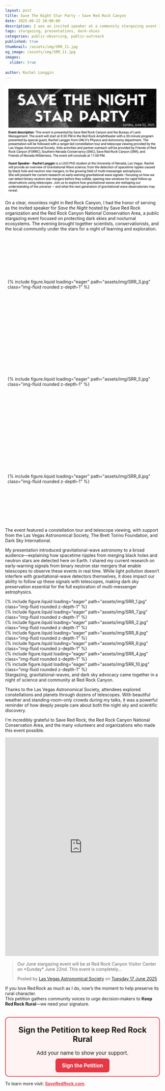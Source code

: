 ```yaml
---
layout: post
title: Save The Night Star Party – Save Red Rock Canyon
date: 2025-06-22 20:00:00
description: I was an invited speaker at a community stargazing event in Red Rock Canyon, where I shared the science of gravitational-waves and the importance of protecting dark skies.
tags: stargazing, presentations, dark-skies
categories: public-observing, public-outreach
published: true
thumbnail: /assets/img/SRR_11.jpg
og_image: /assets/img/SRR_11.jpg
images:
  slider: true

author: Rachel Langgin
---
```


<div class="d-flex justify-content-center my-4">
  <img src="/assets/img/SRR_0.jpg" alt="Stargazing event at Red Rock Canyon" class="img-fluid mb-4">
</div>

On a clear, moonless night in Red Rock Canyon, I had the honor of serving as the invited speaker for *Save the Night* hosted by Save Red Rock organization and the Red Rock Canyon National Conservation Area, a public stargazing event focused on protecting dark skies and nocturnal ecosystems. The evening brought together scientists, conservationists, and the local community under the stars for a night of learning and exploration.

<style>
  .row.mt-3 > .col-sm {
    display: flex;
    justify-content: center;
    align-items: center;
    overflow: hidden;
    height: 300px; /* fix height for all columns */
    padding: 0.5rem;
  }
  .row.mt-3 > .col-sm img {
    width: 100%;
    height: 100%;
    object-fit: cover;  /* crop to fill */
    border-radius: 0.5rem; /* match your rounded */
  }
</style>

<div class="row mt-3">
    <div class="col-sm mt-3 mt-md-0">
        {% include figure.liquid loading="eager" path="assets/img/SRR_3.jpg" class="img-fluid rounded z-depth-1" %}
    </div>
    <div class="col-sm mt-3 mt-md-0">
        {% include figure.liquid loading="eager" path="assets/img/SRR_5.jpg" class="img-fluid rounded z-depth-1" %}
    </div>
    <div class="col-sm mt-3 mt-md-0">
        {% include figure.liquid loading="eager" path="assets/img/SRR_6.jpg" class="img-fluid rounded z-depth-1" %}
    </div>
</div>
<div class="caption">
    The event featured a constellation tour and telescope viewing, with support from the Las Vegas Astronomical Society, The Brett Torino Foundation, and Dark Sky International.
</div>

My presentation introduced gravitational-wave astronomy to a broad audience—explaining how spacetime ripples from merging black holes and neutron stars are detected here on Earth. I shared my current research on early-warning signals from binary neutron star mergers that enable telescopes to observe these events in real time. While light pollution doesn’t interfere with gravitational-wave detectors themselves, it does impact our ability to follow up these signals with telescopes, making dark sky preservation essential for the full exploration of multi-messenger astrophysics.

<style>
 swiper-container {
  width: 100%;
  max-width: 700px;
  height: 400px; /* fixed height to keep slides uniform */
}

swiper-slide {
  display: flex;
  justify-content: center;
  align-items: center;
  overflow: hidden; /* crop overflow for consistent size */
}

swiper-slide img {
  width: 100%;
  height: 100%;
  object-fit: cover; /* crop while preserving aspect ratio */
  border-radius: 0.5rem; /* match your rounded corners */
  user-select: none; /* optional: prevents image selection */
  pointer-events: none; /* optional: disables pointer events on images */
}
</style>

<swiper-container keyboard="true" navigation="true" pagination="true" pagination-clickable="true" pagination-dynamic-bullets="true" rewind="true">
  <swiper-slide>{% include figure.liquid loading="eager" path="assets/img/SRR_1.jpg" class="img-fluid rounded z-depth-1" %}</swiper-slide>
  <swiper-slide>{% include figure.liquid loading="eager" path="assets/img/SRR_7.jpg" class="img-fluid rounded z-depth-1" %}</swiper-slide>
  <swiper-slide>{% include figure.liquid loading="eager" path="assets/img/SRR_2.jpg" class="img-fluid rounded z-depth-1" %}</swiper-slide>
  <swiper-slide>{% include figure.liquid loading="eager" path="assets/img/SRR_8.jpg" class="img-fluid rounded z-depth-1" %}</swiper-slide>
  <swiper-slide>{% include figure.liquid loading="eager" path="assets/img/SRR_9.jpg" class="img-fluid rounded z-depth-1" %}</swiper-slide>
  <swiper-slide>{% include figure.liquid loading="eager" path="assets/img/SRR_4.jpg" class="img-fluid rounded z-depth-1" %}</swiper-slide>
  <swiper-slide>{% include figure.liquid loading="eager" path="assets/img/SRR_10.jpg" class="img-fluid rounded z-depth-1" %}</swiper-slide>
</swiper-container>
<div class="caption">
    Stargazing, gravitational-waves, and dark sky advocacy came together in a night of science and community at Red Rock Canyon.
</div>

Thanks to the Las Vegas Astronomical Society, attendees explored constellations and planets through dozens of telescopes. With beautiful weather and standing-room-only crowds during my talks, it was a powerful reminder of how deeply people care about both the night sky and scientific discovery.

I'm incredibly grateful to Save Red Rock, the Red Rock Canyon National Conservation Area, and the many volunteers and organizations who made this event possible.

<div class="d-flex justify-content-center my-4">
<iframe src="https://www.facebook.com/plugins/post.php?href=https%3A%2F%2Fwww.facebook.com%2FLVAstronomy%2Fposts%2Fpfbid0b29hVQDinFHDZapvueBgZTo5TMjSoAAFRLhRxrF548N7nck94SyJMRjUbFiksqchl&show_text=true&width=500" width="500" height="711" style="border:none;overflow:hidden" scrolling="no" frameborder="0" allowfullscreen="true" allow="autoplay; clipboard-write; encrypted-media; picture-in-picture; web-share"></iframe>
</div>
<div class="fb-post" data-href="https://www.facebook.com/LVAstronomy/posts/pfbid0b29hVQDinFHDZapvueBgZTo5TMjSoAAFRLhRxrF548N7nck94SyJMRjUbFiksqchl" data-width="500" data-show-text="true"><blockquote cite="https://www.facebook.com/LVAstronomy/posts/618156171311011" class="fb-xfbml-parse-ignore"><p>Our June stargazing event will be at Red Rock Canyon Visitor Center on *Sunday* June 22nd. This event is completely...</p>Posted by <a href="https://www.facebook.com/LVAstronomy">Las Vegas Astronomical Society</a> on&nbsp;<a href="https://www.facebook.com/LVAstronomy/posts/618156171311011">Tuesday 17 June 2025</a></blockquote></div>

If you love Red Rock as much as I do, now’s the moment to help preserve its rural character.  
This petition gathers community voices to urge decision‑makers to <strong>Keep Red Rock Rural</strong>—we need your signature. 

<div style="border: 2px solid #e63946; padding: 1.5em; border-radius: 12px; background-color: #fff3f3; text-align: center; font-size: 1.2em; margin-top: 2em;">
  <strong style="font-size: 1.5em;">Sign the Petition to keep Red Rock Rural</strong><br><br>
  Add your name to show your support.
  <br><br>
  <a href="https://www.ipetitions.com/petition/save-red-rock-final/" target="_blank" style="background-color: #e63946; color: white; padding: 0.75em 1.25em; border-radius: 8px; text-decoration: none; font-weight: bold;">
    Sign the Petition
  </a>
</div>

To learn more visit: 
<a href="https://saveredrock.com" target="_blank" style="color: #e63946; font-weight: bold; text-decoration: underline;">
SaveRedRock.com</a>.
